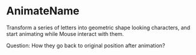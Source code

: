 # AnimateName
Transform a series of letters into geometric shape looking characters, and start animating while Mouse interact with them.

Question:
  How they go back to original position after animation?
